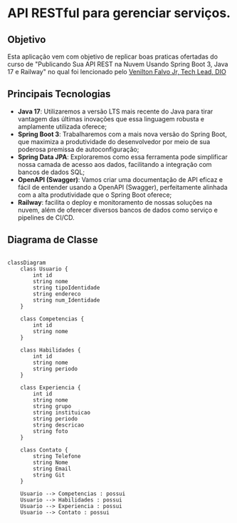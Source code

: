 # API RESTful para gerenciar serviços. 

## Objetivo
Esta aplicação vem com objetivo de replicar boas praticas ofertadas do curso de "Publicando Sua API REST na Nuvem Usando Spring Boot 3, Java 17 e Railway" no qual foi lencionado pelo [Venilton Falvo Jr, Tech Lead](https://github.com/falvojr)[, DIO](https://web.dio.me/)

## Principais Tecnologias
 - **Java 17**: Utilizaremos a versão LTS mais recente do Java para tirar vantagem das últimas inovações que essa linguagem robusta e amplamente utilizada oferece;
 - **Spring Boot 3**: Trabalharemos com a mais nova versão do Spring Boot, que maximiza a produtividade do desenvolvedor por meio de sua poderosa premissa de autoconfiguração;
 - **Spring Data JPA**: Exploraremos como essa ferramenta pode simplificar nossa camada de acesso aos dados, facilitando a integração com bancos de dados SQL;
 - **OpenAPI (Swagger)**: Vamos criar uma documentação de API eficaz e fácil de entender usando a OpenAPI (Swagger), perfeitamente alinhada com a alta produtividade que o Spring Boot oferece;
 - **Railway**: facilita o deploy e monitoramento de nossas soluções na nuvem, além de oferecer diversos bancos de dados como serviço e pipelines de CI/CD.

## Diagrama de Classe


```mermaid

classDiagram
    class Usuario {
        int id
        string nome
        string tipoIdentidade
        string endereco
        string num_Identidade
    }
    
    class Competencias {
        int id
        string nome
    }

    class Habilidades {
        int id
        string nome
        string periodo
    }

    class Experiencia {
        int id
        string nome
        string grupo
        string instituicao
        string periodo
        string descricao
        string foto
    }

    class Contato {
        string Telefone
        string Nome
        string Email
        string Git
    }

    Usuario --> Competencias : possui
    Usuario --> Habilidades : possui
    Usuario --> Experiencia : possui
    Usuario --> Contato : possui

```
